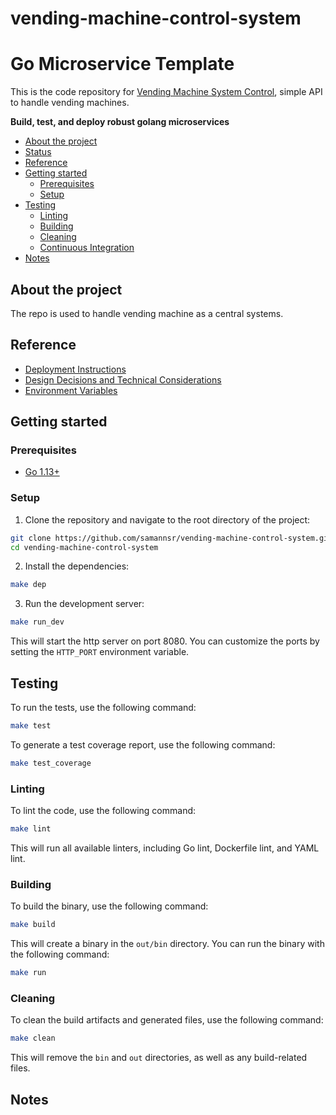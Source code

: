 # vending-machine-control-system

# Go Microservice Template

This is the code repository for [Vending Machine System Control](https://www.github.com/samannsr/vending-machine-control-system), simple API to handle vending machines.

**Build, test, and deploy robust golang microservices**

<!-- START doctoc generated TOC please keep comment here to allow auto update -->
<!-- DON'T EDIT THIS SECTION, INSTEAD RE-RUN doctoc TO UPDATE -->

- [About the project](#about-the-project)
- [Status](#status)
- [Reference](#reference)
- [Getting started](#getting-started)
    - [Prerequisites](#prerequisites)
    - [Setup](#setup)
- [Testing](#testing)
    - [Linting](#linting)
    - [Building](#building)
    - [Cleaning](#cleaning)
    - [Continuous Integration](#continuous-integration)
- [Notes](#notes)

<!-- END doctoc generated TOC please keep comment here to allow auto update -->

## About the project

The repo is used to handle vending machine as a central systems.

## Reference

- [Deployment Instructions](docs/deployment.md)
- [Design Decisions and Technical Considerations](docs/design.md)
- [Environment Variables](docs/env.md)

## Getting started

### Prerequisites

- [Go 1.13+](https://golang.org/doc/install)

### Setup

1. Clone the repository and navigate to the root directory of the project:

```bash
git clone https://github.com/samannsr/vending-machine-control-system.git
cd vending-machine-control-system
```

2. Install the dependencies:

```bash
make dep
```

3. Run the development server:

```bash
make run_dev
```

This will start the http server on port 8080. You can customize the ports by setting the `HTTP_PORT` environment variable.

## Testing

To run the tests, use the following command:

```bash
make test
```

To generate a test coverage report, use the following command:

```bash
make test_coverage
```

### Linting

To lint the code, use the following command:

```bash
make lint
```

This will run all available linters, including Go lint, Dockerfile lint, and YAML lint.

### Building

To build the binary, use the following command:

```bash
make build
```

This will create a binary in the `out/bin` directory. You can run the binary with the following command:

```bash
make run
```

### Cleaning

To clean the build artifacts and generated files, use the following command:

```bash
make clean
```

This will remove the `bin` and `out` directories, as well as any build-related files.

## Notes

